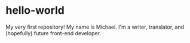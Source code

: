 # hello-world
My very first repository!
My name is Michael. I'm a writer, translator, and (hopefully) future front-end developer. 

